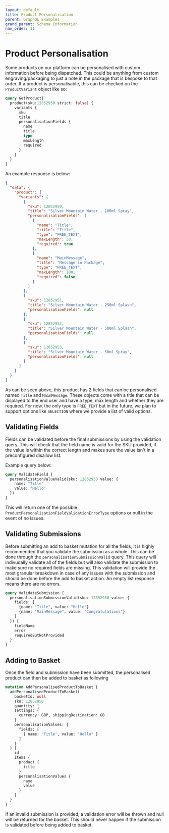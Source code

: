 ```yaml
---
layout: default
title: Product Personalisation
parent: GraphQL Examples
grand_parent: Schema Information
nav_order: 11
---
```


# Product Personalisation

Some products on our platform can be personalised with custom information before being dispatched. This could be anything from custom engraving/packaging to just a note in the package that is bespoke to that order.
If a product is personalisable, this can be checked on the `ProductVariant` object like so:

```graphql
query GetProduct{
  product(sku:12852950 strict: false) {
    variants {
      sku
      title
      personalisationFields {
        name
        title
        type
        maxLength
        required
      }
    }
  }
}
```

An example response is below:
```json
{
  "data": {
    "product": {
      "variants": [
        {
          "sku": 12852950,
          "title": "Silver Mountain Water - 100ml Spray",
          "personalisationFields": [
            {
              "name": "Title",
              "title": "Title",
              "type": "FREE_TEXT",
              "maxLength": 30,
              "required": true
            },
            {
              "name": "MainMessage",
              "title": "Message in Package",
              "type": "FREE_TEXT",
              "maxLength": 100,
              "required": false
            }
          ]
        },
        {
          "sku": 12852951,
          "title": "Silver Mountain Water - 250ml Splash",
          "personalisationFields": null
        },
        {
          "sku": 12852952,
          "title": "Silver Mountain Water - 500ml Splash",
          "personalisationFields": null
        },
        {
          "sku": 12852953,
          "title": "Silver Mountain Water - 50ml Spray",
          "personalisationFields": null
        }
      ]
    }
  }
}
```

As can be seen above, this product has 2 fields that can be personalised named `Title` and `MainMessage`. These objects come with a title that can be displayed to the end user and have a type, max length and whether they are required.
For now, the only type is `FREE_TEXT` but in the future, we plan to support options like `SELECTION` where we provide a list of valid options.

## Validating Fields
Fields can be validated before the final submissions by using the validation query. This will check that the field name is valid for the SKU provided, if the value is within the correct length and makes sure the value isn't in a preconfigured disallow list.

Example query below:
```graphql
query ValidateField {
  personalisationValueValid(sku: 12852950 value: {
    name: "Title"
    value: "Hello"
  })
}
```

This will return one of the possible `ProductPersonalisationFieldValidationErrorType` options or null in the event of no issues.

## Validating Submissions
Before submitting an add to basket mutation for all the fields, it is highly recommended that you validate the submission as a whole. This can be done through the `personalisationSubmissionValid` query. This query will indivudally validate all of the fields but will also validate the submission to make sure no required fields are missing.
This validation will provide the most granular breakdown in case of any issues with the submission and should be done before the add to basket action. An empty list response means there are no errors.

```graphql
query ValidateSubmission {
  personalisationSubmissionValid(sku: 12852950 value: {
    fields: [
      {name: "Title", value: "Hello"}
      {name: "MainMessage", value: "Congratulations"}    
    ]
  }) {
    fieldName
    error
    requiredButNotProvided
  }
}
```

## Adding to Basket
Once the field and submission have been submitted, the personalised product can then be added to basket as following
```graphql
mutation AddPersonalisedProductToBasket {
  addPersonalisedProductToBasket(
    basketId: null
    sku: 12852950
    quantity: 1
    settings: { 
      currency: GBP, shippingDestination: GB 
    }
    personalisationValues: { 
      fields: [
        { name: "Title", value: "Hello" }
      ] 
    }
  ) {
    id
    items {
      product {
        title
      }
      personalisationValues {
        name
        value
      }
    }
  }
}
```

If an invalid submission is provided, a validation error will be thrown and null will be returned for the basket. This should never happen if the submission is validated before being added to basket.
